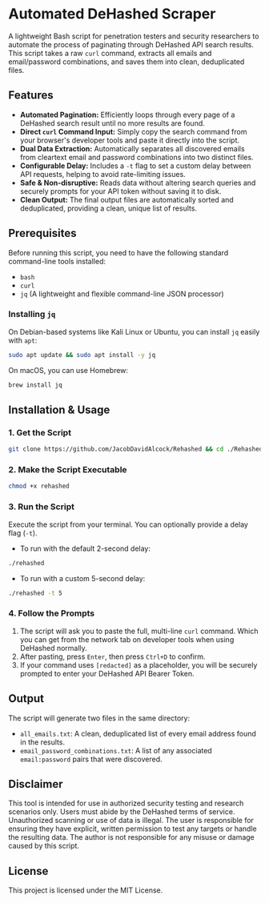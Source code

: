 # Automated DeHashed Scraper

A lightweight Bash script for penetration testers and security researchers to automate the process of paginating through DeHashed API search results. This script takes a raw `curl` command, extracts all emails and email/password combinations, and saves them into clean, deduplicated files.

## Features

- **Automated Pagination:** Efficiently loops through every page of a DeHashed search result until no more results are found.
- **Direct `curl` Command Input:** Simply copy the search command from your browser's developer tools and paste it directly into the script.
- **Dual Data Extraction:** Automatically separates all discovered emails from cleartext email and password combinations into two distinct files.
- **Configurable Delay:** Includes a `-t` flag to set a custom delay between API requests, helping to avoid rate-limiting issues.
- **Safe & Non-disruptive:** Reads data without altering search queries and securely prompts for your API token without saving it to disk.
- **Clean Output:** The final output files are automatically sorted and deduplicated, providing a clean, unique list of results.

## Prerequisites

Before running this script, you need to have the following standard command-line tools installed:

- `bash`
- `curl`
- `jq` (A lightweight and flexible command-line JSON processor)

### Installing `jq`

On Debian-based systems like Kali Linux or Ubuntu, you can install `jq` easily with `apt`:

```bash
sudo apt update && sudo apt install -y jq
```

On macOS, you can use Homebrew:

```bash
brew install jq
```

## Installation & Usage

### 1. Get the Script

```bash
git clone https://github.com/JacobDavidAlcock/Rehashed && cd ./Rehashed
```

### 2. Make the Script Executable

```bash
chmod +x rehashed
```

### 3. Run the Script

Execute the script from your terminal. You can optionally provide a delay flag (`-t`).

- To run with the default 2-second delay:

```bash
./rehashed
```

- To run with a custom 5-second delay:

```bash
./rehashed -t 5
```

### 4. Follow the Prompts

1. The script will ask you to paste the full, multi-line `curl` command. Which you can get from the network tab on developer tools when using DeHashed normally.
2. After pasting, press `Enter`, then press `Ctrl+D` to confirm.
3. If your command uses `[redacted]` as a placeholder, you will be securely prompted to enter your DeHashed API Bearer Token.

## Output

The script will generate two files in the same directory:

- `all_emails.txt`: A clean, deduplicated list of every email address found in the results.
- `email_password_combinations.txt`: A list of any associated `email:password` pairs that were discovered.

## Disclaimer

This tool is intended for use in authorized security testing and research scenarios only. Users must abide by the DeHashed terms of service. Unauthorized scanning or use of data is illegal. The user is responsible for ensuring they have explicit, written permission to test any targets or handle the resulting data. The author is not responsible for any misuse or damage caused by this script.

## License

This project is licensed under the MIT License.
